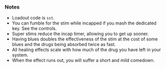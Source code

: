 ### Notes
- Loadout code is `sst`.
- You can fumble for the stim while incapped if you mash the dedicated key. See the controls.
- Super stims reduce the incap timer, allowing you to get up sooner.
- Having blues doubles the effectiveness of the stim at the cost of some blues and the drugs being absorbed twice as fast.
- All healing effects scale with how much of the drug you have left in your system.
- When the effect runs out, you will suffer a short and mild comedown.